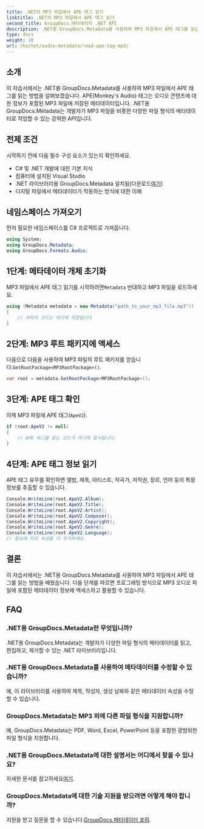```yaml
---
title: .NET의 MP3 파일에서 APE 태그 읽기
linktitle: .NET의 MP3 파일에서 APE 태그 읽기
second_title: GroupDocs.메타데이터 .NET API
description: .NET용 GroupDocs.Metadata를 사용하여 MP3 파일에서 APE 태그를 읽는 방법을 알아보세요. 단계별 지침을 통해 C#에서 메타데이터 추출을 살펴보세요.
type: docs
weight: 10
url: /ko/net/audio-metadata/read-ape-tag-mp3/
---
```

## 소개
이 자습서에서는 .NET용 GroupDocs.Metadata를 사용하여 MP3 파일에서 APE 태그를 읽는 방법을 살펴보겠습니다. APE(Monkey's Audio) 태그는 오디오 콘텐츠에 대한 정보가 포함된 MP3 파일에 저장된 메타데이터입니다. .NET용 GroupDocs.Metadata는 개발자가 MP3 파일을 비롯한 다양한 파일 형식의 메타데이터로 작업할 수 있는 강력한 API입니다.
## 전제 조건
시작하기 전에 다음 필수 구성 요소가 있는지 확인하세요.
- C# 및 .NET 개발에 대한 기본 지식
- 컴퓨터에 설치된 Visual Studio
-  .NET 라이브러리용 GroupDocs.Metadata 설치됨(다운로드[여기](https://releases.groupdocs.com/metadata/net/))
- 디지털 파일에서 메타데이터가 작동하는 방식에 대한 이해

## 네임스페이스 가져오기
먼저 필요한 네임스페이스를 C# 프로젝트로 가져옵니다.
```csharp
using System;
using GroupDocs.Metadata;
using GroupDocs.Formats.Audio;
```
## 1단계: 메타데이터 개체 초기화
 MP3 파일에서 APE 태그 읽기를 시작하려면`Metadata` 반대하고 MP3 파일을 로드하세요.
```csharp
using (Metadata metadata = new Metadata("path_to_your_mp3_file.mp3"))
{
    // 귀하의 코드는 여기에 저장됩니다
}
```
## 2단계: MP3 루트 패키지에 액세스
 다음으로 다음을 사용하여 MP3 파일의 루트 패키지를 얻습니다.`GetRootPackage<MP3RootPackage>()`.
```csharp
var root = metadata.GetRootPackage<MP3RootPackage>();
```
## 3단계: APE 태그 확인
이제 MP3 파일에 APE 태그(`ApeV2`).
```csharp
if (root.ApeV2 != null)
{
    // APE 태그를 읽는 코드가 여기에 표시됩니다.
}
```
## 4단계: APE 태그 정보 읽기
APE 태그 유무를 확인하면 앨범, 제목, 아티스트, 작곡가, 저작권, 장르, 언어 등의 특정 정보를 추출할 수 있습니다.
```csharp
Console.WriteLine(root.ApeV2.Album);
Console.WriteLine(root.ApeV2.Title);
Console.WriteLine(root.ApeV2.Artist);
Console.WriteLine(root.ApeV2.Composer);
Console.WriteLine(root.ApeV2.Copyright);
Console.WriteLine(root.ApeV2.Genre);
Console.WriteLine(root.ApeV2.Language);
// 필요에 따라 속성을 더 추가하세요.
```

## 결론
이 자습서에서는 .NET용 GroupDocs.Metadata를 사용하여 MP3 파일에서 APE 태그를 읽는 방법을 배웠습니다. 다음 단계를 따르면 프로그래밍 방식으로 MP3 오디오 파일에 포함된 메타데이터 정보에 액세스하고 활용할 수 있습니다.

## FAQ
### .NET용 GroupDocs.Metadata란 무엇입니까?
.NET용 GroupDocs.Metadata는 개발자가 다양한 파일 형식의 메타데이터를 읽고, 편집하고, 제거할 수 있는 .NET 라이브러리입니다.
### .NET용 GroupDocs.Metadata를 사용하여 메타데이터를 수정할 수 있습니까?
예, 이 라이브러리를 사용하여 제목, 작성자, 생성 날짜와 같은 메타데이터 속성을 수정할 수 있습니다.
### GroupDocs.Metadata는 MP3 외에 다른 파일 형식을 지원합니까?
예, GroupDocs.Metadata는 PDF, Word, Excel, PowerPoint 등을 포함한 광범위한 파일 형식을 지원합니다.
### .NET용 GroupDocs.Metadata에 대한 설명서는 어디에서 찾을 수 있나요?
 자세한 문서를 참고하세요[여기](https://reference.groupdocs.com/metadata/net/).
### GroupDocs.Metadata에 대한 기술 지원을 받으려면 어떻게 해야 합니까?
 지원을 받고 질문을 할 수 있습니다.[GroupDocs.메타데이터 포럼](https://forum.groupdocs.com/c/metadata/14).